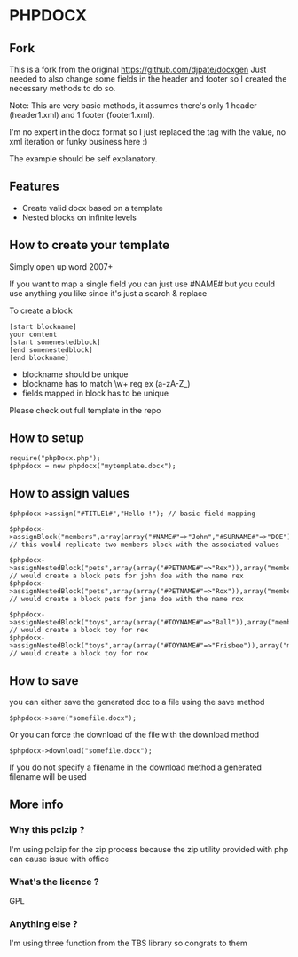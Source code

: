 PHPDOCX
=======

Fork
----
This is a fork from the original https://github.com/djpate/docxgen
Just needed to also change some fields in the header and footer so I created the necessary methods to do so.

Note: This are very basic methods, it assumes there's only 1 header (header1.xml) and 1 footer  (footer1.xml).

I'm no expert in the docx format so I just replaced the tag with the value, no xml iteration or funky business here :)

The example should be self explanatory.



Features
--------

+ Create valid docx based on a template
+ Nested blocks on infinite levels
    
How to create your template
---------------------------

Simply open up word 2007+

If you want to map a single field you can just use #NAME# but you could use anything you like since it's just a search & replace

To create a block

	[start blockname]
	your content
	[start somenestedblock]
	[end somenestedblock]
	[end blockname]

+ blockname should be unique
+ blockname has to match \w+ reg ex (a-zA-Z_)
+ fields mapped in block has to be unique

Please check out full template in the repo


How to setup
------------

	require("phpDocx.php");
	$phpdocx = new phpdocx("mytemplate.docx");

How to assign values
--------------------

	$phpdocx->assign("#TITLE1#","Hello !"); // basic field mapping

	$phpdocx->assignBlock("members",array(array("#NAME#"=>"John","#SURNAME#"=>"DOE"),array("#NAME#"=>"Jane","#SURNAME#"=>"DOE"))); // this would replicate two members block with the associated values

	$phpdocx->assignNestedBlock("pets",array(array("#PETNAME#"=>"Rex")),array("members"=>1)); // would create a block pets for john doe with the name rex
	$phpdocx->assignNestedBlock("pets",array(array("#PETNAME#"=>"Rox")),array("members"=>2)); // would create a block pets for jane doe with the name rox

	$phpdocx->assignNestedBlock("toys",array(array("#TOYNAME#"=>"Ball")),array("members"=>1,"pets"=>1)); // would create a block toy for rex
	$phpdocx->assignNestedBlock("toys",array(array("#TOYNAME#"=>"Frisbee")),array("members"=>2,"pets"=>1)); // would create a block toy for rox

How to save
-----------
you can either save the generated doc to a file using the save method

	$phpdocx->save("somefile.docx");
	
Or you can force the download of the file with the download method
	
	$phpdocx->download("somefile.docx");
	
If you do not specify a filename in the download method a generated filename will be used
	
	
More info
---------


### Why this pclzip ?


I'm using pclzip for the zip process because the zip utility provided with php can cause issue with office


### What's the licence ?

GPL

### Anything else ?

I'm using three function from the TBS library so congrats to them




